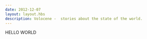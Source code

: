 ```yaml
---
date: 2012-12-07
layout: layout.hbs
description: Volocene -  stories about the state of the world.
---
```


HELLO WORLD